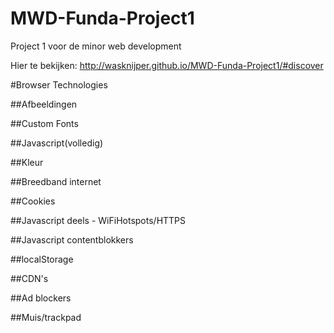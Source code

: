 # MWD-Funda-Project1
Project 1 voor de minor web development

Hier te bekijken: http://wasknijper.github.io/MWD-Funda-Project1/#discover

#Browser Technologies

##Afbeeldingen

##Custom Fonts

##Javascript(volledig)

##Kleur

##Breedband internet

##Cookies

##Javascript deels - WiFiHotspots/HTTPS

##Javascript contentblokkers

##localStorage

##CDN's

##Ad blockers

##Muis/trackpad

